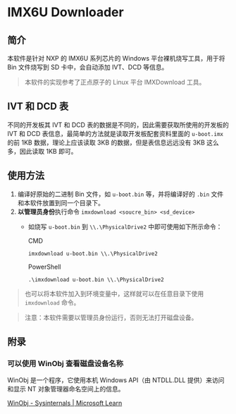 # IMX6U Downloader

## 简介

本软件是针对 NXP 的 IMX6U 系列芯片的 Windows 平台裸机烧写工具，用于将 Bin 文件烧写到 SD 卡中，会自动添加 IVT、DCD 等信息。

> 本软件的实现参考了正点原子的 Linux 平台 IMXDownload 工具。

## IVT 和 DCD 表

不同的开发板其 IVT 和 DCD 表的数据是不同的，因此需要获取所使用的开发板的 IVT 和 DCD 表信息，最简单的方法就是读取开发板配套资料里面的 `u-boot.imx` 的前 1KB 数据，理论上应该读取 3KB 的数据，但是表信息远远没有 3KB 这么多，因此读取 1KB 即可。

## 使用方法

1. 编译好原始的二进制 Bin 文件，如 `u-boot.bin` 等，并将编译好的 `.bin` 文件和本软件放置到同一个目录下。
2. **以管理员身份**执行命令 `imxdownload <soucre_bin> <sd_device>`
    - 如烧写 `u-boot.bin` 到 `\\.\PhysicalDrive2` 中即可使用如下所示命令：

        CMD
        ```text
        imxdownload u-boot.bin \\.\PhysicalDrive2
        ```
        PowerShell
        ```text
        .\imxdownload u-boot.bin \\.\PhysicalDrive2
        ```

> 也可以将本软件加入到环境变量中，这样就可以在任意目录下使用 `imxdownload` 命令。

> 注意：本软件需要以管理员身份运行，否则无法打开磁盘设备。

## 附录

### 可以使用 WinObj 查看磁盘设备名称

WinObj 是一个程序，它使用本机 Windows API（由 NTDLL.DLL 提供）来访问和显示 NT 对象管理器命名空间上的信息。

[WinObj - Sysinternals | Microsoft Learn](https://learn.microsoft.com/zh-cn/sysinternals/downloads/winobj)
